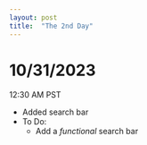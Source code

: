 ```yaml
---
layout: post
title:  "The 2nd Day"
---
```

# 10/31/2023
12:30 AM PST
- Added search bar
- To Do:
  - Add a *functional* search bar
